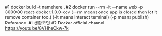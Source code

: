 #1 docker build -t namehere .
#2 docker run --rm -it --name web -p 3000:80 react-docker:1.0.0-dev
(--rm means once app is closed then let it remove container too.)
(-it means interact terminal)
(-p means publish)
Reference.
#1 생활코딩
#2 Docker official channel https://youtu.be/8VHheCkw-7k